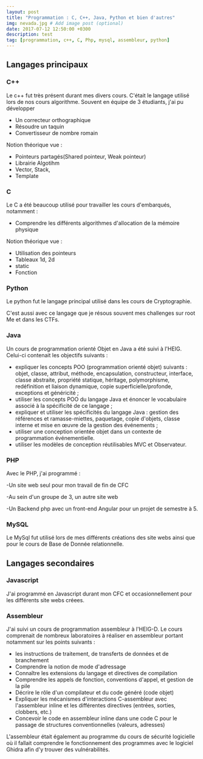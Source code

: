 ```yaml
---
layout: post
title: "Programmation : C, C++, Java, Python et bien d'autres"
img: nevada.jpg # Add image post (optional)
date: 2017-07-12 12:50:00 +0300
description: test
tag: [programmation, c++, C, Php, mysql, assembleur, python]
---
```



## Langages principaux

### C++

Le c++ fut très présent durant mes divers cours. C'était le langage utilisé lors de nos cours algorithme. Souvent en équipe de 3 étudiants, j'ai pu développer

- Un correcteur orthographique
- Résoudre un taquin
- Convertisseur de nombre romain

Notion théorique vue :

- Pointeurs partagés(Shared pointeur, Weak pointeur)
- Librairie Algotihm
- Vector, Stack,
- Template



### C

Le C a été beaucoup utilisé pour travailler les cours d'embarqués, notamment :

- Comprendre les différents algorithmes d'allocation de la mémoire physique

Notion théorique vue :

- Utilisation des pointeurs
- Tableaux 1d, 2d 
- static
- Fonction



### Python

Le python fut le langage principal utilisé dans les cours de Cryptographie.

C'est aussi avec ce langage que je résous souvent mes challenges sur root Me et dans les CTFs.



### Java

Un cours de programmation orienté Objet en Java a été suivi à l'HEIG. Celui-ci contenait les objectifs suivants :

- expliquer les concepts POO (programmation orienté objet) suivants : objet, classe, attribut, méthode, encapsulation, constructeur, interface, classe abstraite, propriété statique, héritage, polymorphisme, redéfinition et liaison dynamique, copie superficielle/profonde, exceptions et généricité ;
- utiliser les concepts POO du langage Java et énoncer le vocabulaire associé à la spécificité de ce langage ;
- expliquer et utiliser les spécificités du langage Java : gestion des références et ramasse-miettes, paquetage, copie d'objets, classe interne et mise en œuvre de la gestion des événements ;
- utiliser une conception orientée objet dans un contexte de programmation événementielle.
- utiliser les modèles de conception réutilisables MVC et Observateur.

### PHP

Avec le PHP, j'ai programmé :

-Un site web seul pour mon travail de fin de CFC

-Au sein d'un groupe de 3, un autre site web

-Un Backend php avec un front-end Angular pour un projet de semestre à 5.

### MySQL

Le MySql fut utilisé lors de mes différents créations des site webs ainsi que pour le cours de Base de Donnée relationnelle.

## Langages secondaires

### Javascript

J'ai programmé en Javascript durant mon CFC et occasionnellement pour les différents site webs créees.



### Assembleur

J'ai suivi un cours de programmation assembleur à l'HEIG-D. Le cours comprenait de nombreux laboratoires à réaliser en assembleur portant notamment sur les points suivants :

- les instructions de traitement, de transferts de données et de branchement
- Comprendre la notion de mode d'adressage
- Connaître les extensions du langage et directives de compilation
- Comprendre les appels de fonction, conventions d'appel, et gestion de la pile
- Décrire le rôle d'un compilateur et du code généré (code objet)
- Expliquer les mécanismes d'interactions C-assembleur avec l'assembleur inline et les différentes directives
  (entrées, sorties, clobbers, etc.)
- Concevoir le code en assembleur inline dans une code C pour le passage de structures conventionnelles
  (valeurs, adresses)

L'assembleur était également au programme du cours de sécurité logicielle où il fallait comprendre le fonctionnement des programmes avec le logiciel Ghidra afin d'y trouver des vulnérabilités.